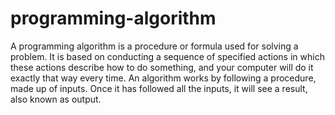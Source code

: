 # programming-algorithm
A programming algorithm is a procedure or formula used for solving a problem. It is based on conducting a sequence of specified actions in which these actions describe how to do something, and your computer will do it exactly that way every time. An algorithm works by following a procedure, made up of inputs. Once it has followed all the inputs, it will see a result, also known as output.
